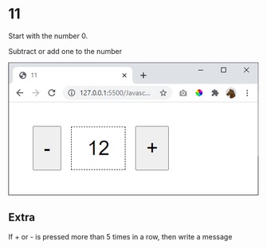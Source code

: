 # 11

Start with the number 0.

Subtract or add one to the number

![](img/11.png)

## Extra

If + or - is pressed more than 5 times in a row, then write a message